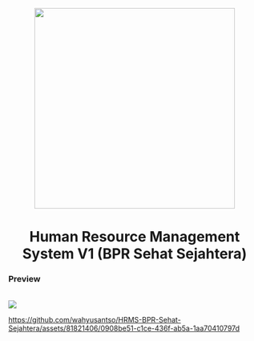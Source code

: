 <p align="center"><a href="https://laravel.com" target="_blank"><img src="https://raw.githubusercontent.com/laravel/art/master/logo-lockup/5%20SVG/2%20CMYK/1%20Full%20Color/laravel-logolockup-cmyk-red.svg" width="400"></a></p>
<h1 align="center">Human Resource Management System V1 (BPR Sehat Sejahtera)</h1>
<h3 align="left">Preview</h3><br>
<img align="center" src="https://github.com/wahyusantso/HRMS-BPR-Sehat-Sejahtera/assets/81821406/6b7b9f0c-af16-4216-bd7d-306a64d135ef"/>


https://github.com/wahyusantso/HRMS-BPR-Sehat-Sejahtera/assets/81821406/0908be51-c1ce-436f-ab5a-1aa70410797d

